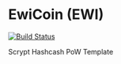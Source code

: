 EwiCoin (EWI)
===========

[![Build Status](https://travis-ci.org/RazorLove/ewicoin.png?branch=master)](https://travis-ci.org/RazorLove/ewicoin)


Scrypt Hashcash PoW Template